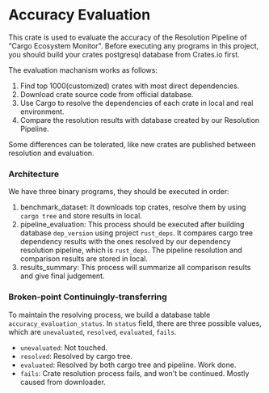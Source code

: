 # Accuracy Evaluation

This crate is used to evaluate the accuracy of the Resolution Pipeline of "Cargo Ecosystem Monitor". Before executing any programs in this project, you should build your crates postgresql database from Crates.io first.

The evaluation machanism works as follows:

1. Find top 1000(customized) crates with most direct dependencies.
2. Download crate source code from official database.
3. Use Cargo to resolve the dependencies of each crate in local and real environment.
4. Compare the resolution results with database created by our Resolution Pipeline.

Some differences can be tolerated, like new crates are published between resolution and evaluation.

### Architecture

We have three binary programs, they should be executed in order:

1. benchmark_dataset: It downloads top crates, resolve them by using `cargo tree` and store results in local.
2. pipeline_evaluation: This process should be executed after building database `dep_version` using project `rust_deps`. It compares cargo tree dependency results with the ones resolved by our dependency resolution pipeline, which is `rust_deps`. The pipeline resolution and comparison results are stored in local. 
3. results_summary: This process will summarize all comparison results and give final judgement.


### Broken-point Continuingly-transferring

To maintain the resolving process, we build a database table `accuracy_evaluation_status`. In `status` field, there are three possible values, which are `unevaluated`, `resolved`, `evaluated`, `fails`.

- `unevaluated`: Not touched.
- `resolved`: Resolved by cargo tree.
- `evaluated`: Resolved by both cargo tree and pipeline. Work done.
- `fails`: Crate resolution process fails, and won't be continued. Mostly caused from downloader. 
